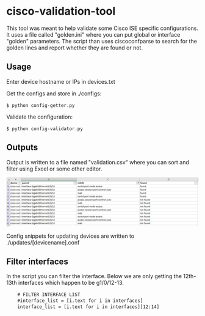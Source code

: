 # cisco-validation-tool

This tool was meant to help validate some Cisco ISE specific configurations. It uses a file called "golden.ini" where you can put global or interface "golden" parameters. The script than uses ciscoconfparse to search for the golden lines and report whether they are found or not.

## Usage

Enter device hostname or IPs in devices.txt

Get the configs and store in ./configs:
```
$ python config-getter.py
```

Validate the configuration:
```
$ python config-validator.py
```

## Outputs

Output is written to a file named "validation.csv" where you can sort and filter using Excel or some other editor. 

<img src="images/image1.jpg"></img>

Config snippets for updating devices are written to ./updates/[devicename].conf

## Filter interfaces

In the script you can filter the interface. Below we are only getting the 12th-13th interfaces which happen to be g1/0/12-13.

```
    # FILTER INTERFACE LIST
    #interface_list = [i.text for i in interfaces]
    interface_list = [i.text for i in interfaces][12:14]
```

